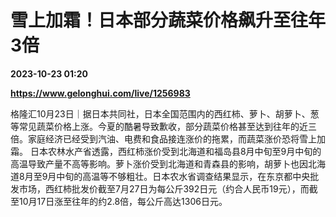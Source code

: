 # 雪上加霜！日本部分蔬菜价格飙升至往年3倍

**2023-10-23 01:20**

**https://www.gelonghui.com/live/1256983**

格隆汇10月23日｜据日本共同社，日本全国范围内的西红柿、萝卜、胡萝卜、葱等常见蔬菜价格上涨。今夏的酷暑导致歉收，部分蔬菜价格甚至达到往年的近三倍。家庭经济已经受到汽油、电费和食品接连涨价的拖累，而蔬菜涨价恐将雪上加霜。 日本农林水产省透露，西红柿涨价受到北海道和福岛县8月中旬至9月中旬的高温导致产量不高等影响。萝卜涨价受到北海道和青森县的影响，胡萝卜也因北海道8月至9月中旬的高温等不够粗壮。日本农水省调查结果显示，在东京都中央批发市场，西红柿批发价截至7月27日为每公斤392日元（约合人民币19元），而截至10月17日涨至往年的约2.8倍，每公斤高达1306日元。